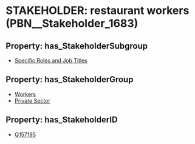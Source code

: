 # STAKEHOLDER: __restaurant workers__ (PBN__Stakeholder_1683)

## Property: has_StakeholderSubgroup

* [Specific Roles and Job Titles](PBN__StakeholderSubgroup_21)

## Property: has_StakeholderGroup

* [Workers](PBN__StakeholderGroup_2)
* [Private Sector](PBN__StakeholderGroup_5)

## Property: has_StakeholderID

* [Q157195](Q157195)

